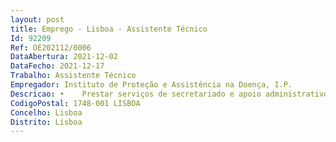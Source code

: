 ```yaml
--- 
layout: post
title: Emprego - Lisboa - Assistente Técnico
Id: 92209
Ref: OE202112/0006
DataAbertura: 2021-12-02
DataFecho: 2021-12-17
Trabalho: Assistente Técnico
Empregador: Instituto de Proteção e Assistência na Doença, I.P.
Descricao: •	Prestar serviços de secretariado e apoio administrativo aos membros do Conselho Diretivo •	Apoiar o Conselho Geral e de Supervisão, elaborando convocatórias, minutar atas, enviar correspondência e fazer arquivo •	Organização e gestão de agendas  •	Organização de reuniões  •	Atendimento de chamadas internas e externas, efetuando a sua filtragem e encaminhamento  •	Redação de ofícios, memorandos, atas, pareceres e outros textos  •	Serviço de expediente   seleção de correspondência emails internos e externos, e encaminhamento para os respetivos interlocutores •	Organização de informação, elaboração de documentação e constituição de dossiers  •	Manutenção de um arquivo organizado da documentação relevante •	Apoio administrativo ao Departamento de Consultoria Clínica, nomeadamente, através da gestão do atendimento online (emails) provenientes dos prestadores e beneficiários, esclarecendo as suas dúvidas e reclamações.
CodigoPostal: 1748-001 LISBOA
Concelho: Lisboa
Distrito: Lisboa
--- 
```

